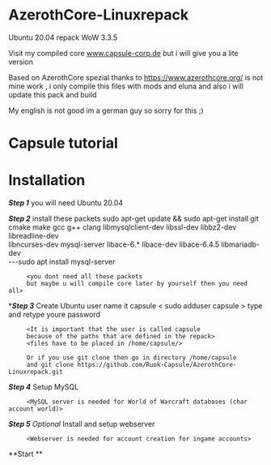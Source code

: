 # AzerothCore-Linuxrepack
Ubuntu 20.04 repack WoW 3.3.5

Visit my compiled core www.capsule-corp.de
but i will give you a lite version

Based on AzerothCore spezial thanks to https://www.azerothcore.org/
is not mine work , i only compile this files with mods and eluna 
and also i will update this pack and build

My english is not good im a german guy so sorry for this  ;)

# Capsule tutorial
# Installation

***Step 1*** you will need Ubuntu 20.04
         <placeholder>

***Step 2*** install these packets 
         sudo apt-get update && sudo apt-get install git cmake make gcc g++ clang libmysqlclient-dev libssl-dev libbz2-dev libreadline-dev              
         libncurses-dev mysql-server libace-6.* libace-dev libace-6.4.5 libmariadb-dev  
         ---sudo apt install mysql-server
        
         <you dont need all these packets 
         but maybe u will compile core later by yourself then you need all>

****Step 3*** Create Ubuntu user name it capsule < sudo adduser capsule > type and retype youre password 
         
         <It is important that the user is called capsule 
         because of the paths that are defined in the repack>
         <files have to be placed in /home/capsule/>
        
         Or if you use git clone then go in directory /home/capsule 
         and git clone https://github.com/Ruok-Capsule/AzerothCore-Linuxrepack.git
         

***Step 4*** Setup MySQL 
         
         <MySQL server is needed for World of Warcraft databases (char account world)>

***Step 5*** *Optional* Install and setup webserver 
        
         <Webserver is needed for account creation for ingame accounts>
        
        
**Start  **       

